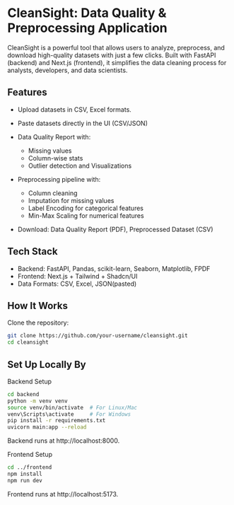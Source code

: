 # CleanSight: Data Quality & Preprocessing Application

CleanSight is a powerful tool that allows users to analyze, preprocess, and download high-quality datasets with just a few clicks. Built with FastAPI (backend) and Next.js (frontend), it simplifies the data cleaning process for analysts, developers, and data scientists.



## Features

- Upload datasets in CSV, Excel formats.  
- Paste datasets directly in the UI (CSV/JSON)  
- Data Quality Report with:
  - Missing values
  - Column-wise stats
  - Outlier detection and Visualizations

- Preprocessing pipeline with:
  - Column cleaning
  - Imputation for missing values 
  - Label Encoding for categorical features
  - Min-Max Scaling for numerical features

- Download: Data Quality Report (PDF), Preprocessed Dataset (CSV)



## Tech Stack

- Backend: FastAPI, Pandas, scikit-learn, Seaborn, Matplotlib, FPDF
- Frontend: Next.js + Tailwind + Shadcn/UI
- Data Formats: CSV, Excel, JSON(pasted)



## How It Works

Clone the repository:

  ```bash
  git clone https://github.com/your-username/cleansight.git
  cd cleansight
```



## Set Up Locally By

Backend Setup

  ```bash
  cd backend
  python -m venv venv
  source venv/bin/activate  # For Linux/Mac
  venv\Scripts\activate     # For Windows
  pip install -r requirements.txt
  uvicorn main:app --reload
```

Backend runs at http://localhost:8000.


Frontend Setup

  ```bash
  cd ../frontend
  npm install
  npm run dev
```

Frontend runs at http://localhost:5173.

